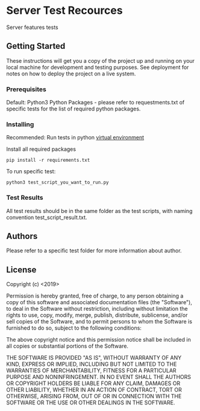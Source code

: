 # Server Test Recources

Server features tests

## Getting Started

These instructions will get you a copy of the project up and running on your local machine for development and testing purposes. See deployment for notes on how to deploy the project on a live system.

### Prerequisites

Default: Python3 
Python Packages - please refer to requestments.txt of specific tests for the list of required python packages. 

### Installing

Recommended: Run tests in python [virtual environment](https://virtualenv.pypa.io/en/latest/)

Install all required packages

```
pip install -r requirements.txt 
```

To run specific test:
```
python3 test_script_you_want_to_run.py
```

### Test Results

All test results should be in the same folder as the test scripts, with naming convention test_script_result.txt.

## Authors

Please refer to a specific test folder for more information about author. 

## License

Copyright (c) <2019> <Sanus Solutions>

Permission is hereby granted, free of charge, to any person obtaining a copy
of this software and associated documentation files (the "Software"), to deal
in the Software without restriction, including without limitation the rights
to use, copy, modify, merge, publish, distribute, sublicense, and/or sell
copies of the Software, and to permit persons to whom the Software is
furnished to do so, subject to the following conditions:

The above copyright notice and this permission notice shall be included in all
copies or substantial portions of the Software.

THE SOFTWARE IS PROVIDED "AS IS", WITHOUT WARRANTY OF ANY KIND, EXPRESS OR
IMPLIED, INCLUDING BUT NOT LIMITED TO THE WARRANTIES OF MERCHANTABILITY,
FITNESS FOR A PARTICULAR PURPOSE AND NONINFRINGEMENT. IN NO EVENT SHALL THE
AUTHORS OR COPYRIGHT HOLDERS BE LIABLE FOR ANY CLAIM, DAMAGES OR OTHER
LIABILITY, WHETHER IN AN ACTION OF CONTRACT, TORT OR OTHERWISE, ARISING FROM,
OUT OF OR IN CONNECTION WITH THE SOFTWARE OR THE USE OR OTHER DEALINGS IN THE
SOFTWARE.